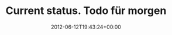 ---
retweeted: false
source: <a href="http://www.apple.com" rel="nofollow">Camera on iOS</a>
entities:
  user_mentions: []
  urls: []
  symbols: []
  media:
  - expanded_url: https://twitter.com/bascht/status/212631203092770816/photo/1
    indices:
    - '54'
    - '74'
    url: http://t.co/U5a7TGXo
    media_url: http://pbs.twimg.com/media/AvNq8-DCMAEXGvG.jpg
    id_str: '212631203096965121'
    id: '212631203096965121'
    media_url_https: https://pbs.twimg.com/media/AvNq8-DCMAEXGvG.jpg
    sizes:
      medium:
        w: '648'
        h: '484'
        resize: fit
      thumb:
        w: '150'
        h: '150'
        resize: crop
      small:
        w: '648'
        h: '484'
        resize: fit
      large:
        w: '648'
        h: '484'
        resize: fit
    type: photo
    display_url: pic.twitter.com/U5a7TGXo
  hashtags: []
display_text_range:
- '0'
- '74'
favorite_count: '0'
id_str: '212631203092770816'
truncated: false
retweet_count: '0'
id: '212631203092770816'
possibly_sensitive: false
created_at: Tue Jun 12 19:43:24 +0000 2012
favorited: false
full_text: |-
  Current status.
  Todo für morgen: Frischen RAM kaufen.
lang: de
extended_entities:
  media:
  - expanded_url: https://twitter.com/bascht/status/212631203092770816/photo/1
    indices:
    - '54'
    - '74'
    url: http://t.co/U5a7TGXo
    media_url: http://pbs.twimg.com/media/AvNq8-DCMAEXGvG.jpg
    id_str: '212631203096965121'
    id: '212631203096965121'
    media_url_https: https://pbs.twimg.com/media/AvNq8-DCMAEXGvG.jpg
    sizes:
      medium:
        w: '648'
        h: '484'
        resize: fit
      thumb:
        w: '150'
        h: '150'
        resize: crop
      small:
        w: '648'
        h: '484'
        resize: fit
      large:
        w: '648'
        h: '484'
        resize: fit
    type: photo
    display_url: pic.twitter.com/U5a7TGXo
tags:
- pesos:twitter
date: '2012-06-12T19:43:24+00:00'
src: https://twitter.com/bascht/status/212631203092770816
original_url: https://twitter.com/bascht/status/212631203092770816
type: twitter_tweet
media_url: https://img.bascht.com/twitter/pbs.twimg.com/media/AvNq8-DCMAEXGvG.jpg
text: |-
  Current status.
  Todo für morgen: Frischen RAM kaufen.
title: |-
  Current status.
  Todo für morgen

---